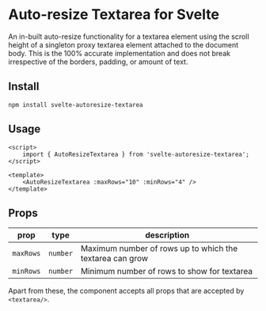 # Auto-resize Textarea for Svelte

An in-built auto-resize functionality for a textarea element using the scroll height of a singleton proxy textarea element attached to the document body. This is the 100% accurate implementation and does not break irrespective of the borders, padding, or amount of text.

## Install

`npm install svelte-autoresize-textarea`

## Usage

```svelte
<script>
	import { AutoResizeTextarea } from 'svelte-autoresize-textarea';
</script>

<template>
	<AutoResizeTextarea :maxRows="10" :minRows="4" />
</template>
```

## Props

| prop      | type     | description                                              |
| --------- | -------- | -------------------------------------------------------- |
| `maxRows` | `number` | Maximum number of rows up to which the textarea can grow |
| `minRows` | `number` | Minimum number of rows to show for textarea              |

Apart from these, the component accepts all props that are accepted by `<textarea/>`.
